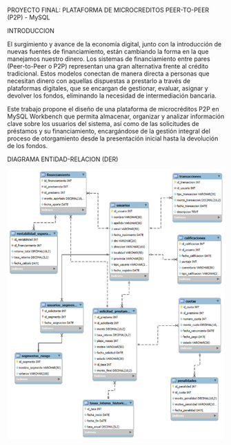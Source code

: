 PROYECTO FINAL: PLATAFORMA DE MICROCREDITOS PEER-TO-PEER (P2P) - MySQL

INTRODUCCION

El surgimiento y avance de la economía digital, junto con la introducción de nuevas fuentes de financiamiento, están cambiando la forma en la que manejamos nuestro dinero. Los sistemas de financiamiento entre pares (Peer-to-Peer o P2P) representan una gran alternativa frente al crédito tradicional. Estos modelos conectan de manera directa a personas que necesitan dinero con aquellas dispuestas a prestarlo a través de plataformas digitales, que se encargan de gestionar, evaluar, asignar y devolver los fondos, eliminando la necesidad de intermediación bancaria.

Este trabajo propone el diseño de una plataforma de microcréditos P2P en MySQL Workbench que permita almacenar, organizar y analizar información clave sobre los usuarios del sistema, así como de las solicitudes de préstamos y su financiamiento, encargándose de la gestión integral del proceso de otorgamiento desde la presentación inicial hasta la devolución de los fondos.

DIAGRAMA ENTIDAD-RELACION (DER)

![Diagrama Entidad-Relacion](Diagrama-ER.png)


